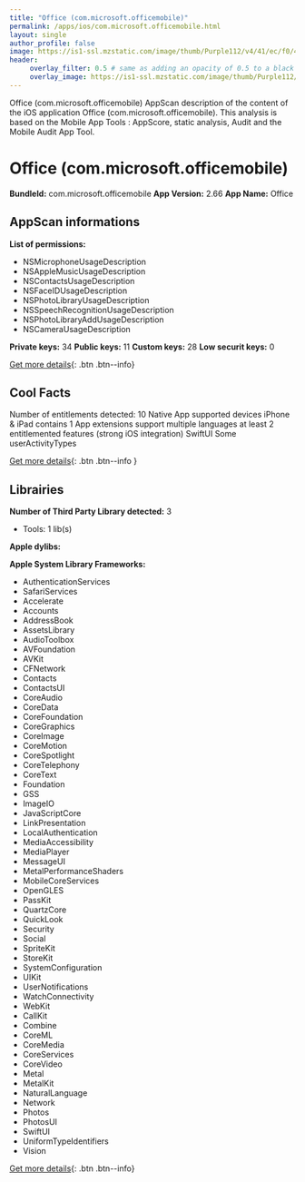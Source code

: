 ```yaml
---
title: "Office (com.microsoft.officemobile)"
permalink: /apps/ios/com.microsoft.officemobile.html
layout: single
author_profile: false
image: https://is1-ssl.mzstatic.com/image/thumb/Purple112/v4/41/ec/f0/41ecf0b7-9f59-199e-cb3d-92f8a1750809/AppIcon-0-0-1x_U007emarketing-0-7-0-sRGB-0-0-85-220-0.png/512x512bb.jpg
header: 
     overlay_filter: 0.5 # same as adding an opacity of 0.5 to a black background
     overlay_image: https://is1-ssl.mzstatic.com/image/thumb/Purple112/v4/41/ec/f0/41ecf0b7-9f59-199e-cb3d-92f8a1750809/AppIcon-0-0-1x_U007emarketing-0-7-0-sRGB-0-0-85-220-0.png/512x512bb.jpg
---
```

Office (com.microsoft.officemobile) AppScan description of the content of the iOS application Office (com.microsoft.officemobile). This analysis is based on the Mobile App Tools : AppScore, static analysis, Audit and the Mobile Audit App Tool.

# Office (com.microsoft.officemobile)

**BundleId:** com.microsoft.officemobile
**App Version:** 2.66
**App Name:** Office


## AppScan informations 

**List of permissions:** 
- NSMicrophoneUsageDescription
- NSAppleMusicUsageDescription
- NSContactsUsageDescription
- NSFaceIDUsageDescription
- NSPhotoLibraryUsageDescription
- NSSpeechRecognitionUsageDescription
- NSPhotoLibraryAddUsageDescription
- NSCameraUsageDescription
  
  
**Private keys:** 34
**Public keys:** 11
**Custom keys:** 28
**Low securit keys:** 0
  
[Get more details](/pricing.html){: .btn .btn--info}

## Cool Facts

Number of entitlements detected: 10
Native App
supported devices iPhone & iPad
contains 1 App extensions
support multiple languages
at least 2 entitlemented features (strong iOS integration)
SwiftUI
Some userActivityTypes
  
[Get more details](/pricing.html){: .btn .btn--info }

## Librairies 
**Number of Third Party Library detected:** 3
- Tools: 1 lib(s)


**Apple dylibs:**


**Apple System Library Frameworks:**
- AuthenticationServices
- SafariServices
- Accelerate
- Accounts
- AddressBook
- AssetsLibrary
- AudioToolbox
- AVFoundation
- AVKit
- CFNetwork
- Contacts
- ContactsUI
- CoreAudio
- CoreData
- CoreFoundation
- CoreGraphics
- CoreImage
- CoreMotion
- CoreSpotlight
- CoreTelephony
- CoreText
- Foundation
- GSS
- ImageIO
- JavaScriptCore
- LinkPresentation
- LocalAuthentication
- MediaAccessibility
- MediaPlayer
- MessageUI
- MetalPerformanceShaders
- MobileCoreServices
- OpenGLES
- PassKit
- QuartzCore
- QuickLook
- Security
- Social
- SpriteKit
- StoreKit
- SystemConfiguration
- UIKit
- UserNotifications
- WatchConnectivity
- WebKit
- CallKit
- Combine
- CoreML
- CoreMedia
- CoreServices
- CoreVideo
- Metal
- MetalKit
- NaturalLanguage
- Network
- Photos
- PhotosUI
- SwiftUI
- UniformTypeIdentifiers
- Vision


  
[Get more details](/pricing.html){: .btn .btn--info}

